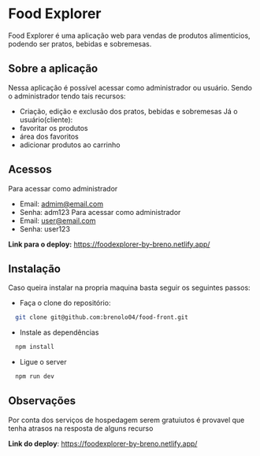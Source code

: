 
# Food Explorer

Food Explorer é uma aplicação web para vendas de produtos alimenticios, podendo ser pratos, bebidas e sobremesas.



## Sobre a aplicação
Nessa aplicação é possível acessar como administrador ou usuário.
Sendo o administrador tendo tais recursos:
- Criação, edição e exclusão dos pratos, bebidas e sobremesas
Já o usuário(cliente):
- favoritar os produtos
- área dos favoritos
- adicionar produtos ao carrinho


## Acessos
Para acessar como administrador
- Email: admim@email.com
- Senha: adm123
Para acessar como administrador
- Email: user@email.com
- Senha: user123

**Link para o deploy:**
https://foodexplorer-by-breno.netlify.app/


## Instalação
Caso queira instalar na propria maquina basta seguir os seguintes 
passos:
- Faça o clone do repositório:
```bash
  git clone git@github.com:brenolo04/food-front.git
```
- Instale as dependências
```bash
  npm install
```
- Ligue o server
```bash
  npm run dev
```
## Observações
Por conta dos serviços de hospedagem serem gratuiutos é provavel que tenha atrasos na resposta de alguns recurso

**Link do deploy**: https://foodexplorer-by-breno.netlify.app/
